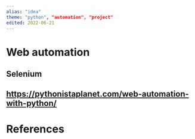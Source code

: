 ```yaml
---
alias: "idea"
theme: "python", "automation", "project"
edited: 2022-06-21
---
```

# Web automation
## Selenium
https://pythonistaplanet.com/web-automation-with-python/
---
# References